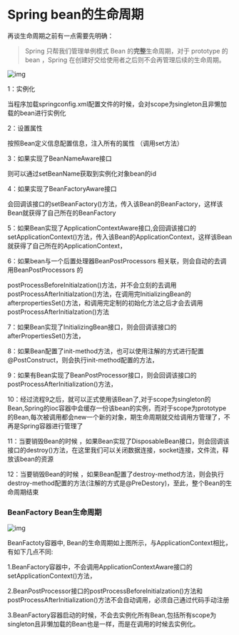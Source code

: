 # Spring bean的生命周期

再谈生命周期之前有一点需要先明确： 

> Spring 只帮我们管理单例模式 Bean 的**完整**生命周期，对于 prototype 的 bean ，Spring 在创建好交给使用者之后则不会再管理后续的生命周期。 

![img](https://upload-images.jianshu.io/upload_images/3131012-0fdb736b21c8cc31.png?imageMogr2/auto-orient/) 

1：实例化

当程序加载springconfig.xml配置文件的时候，会对scope为singleton且非懒加载的bean进行实例化 

2：设置属性

按照Bean定义信息配置信息，注入所有的属性 （调用set方法）

3：如果实现了BeanNameAware接口

则可以通过setBeanName获取到实例化对象bean的id

4：如果实现了BeanFactoryAware接口

会回调该接口的setBeanFactory()方法，传入该Bean的BeanFactory，这样该Bean就获得了自己所在的BeanFactory 

5：如果Bean实现了ApplicationContextAware接口,会回调该接口的setApplicationContext()方法，传入该Bean的ApplicationContext，这样该Bean就获得了自己所在的ApplicationContext， 

6：如果bean与一个后置处理器BeanPostProcessors 相关联，则会自动的去调用BeanPostProcessors 的

postProcessBeforeInitialzation()方法，并不会立刻的去调用postProcessAfterInitialzation()方法，在调用完InitializingBean的afterpropertiesSet()方法，和调用完定制的初始化方法之后才会去调用postProcessAfterInitialzation()方法

7：如果Bean实现了InitializingBean接口，则会回调该接口的afterPropertiesSet()方法， 

8：如果Bean配置了init-method方法，也可以使用注解的方式进行配置@PostConstruct，则会执行init-method配置的方法， 

9：如果有Bean实现了BeanPostProcessor接口，则会回调该接口的postProcessAfterInitialization()方法， 

10：经过流程9之后，就可以正式使用该Bean了,对于scope为singleton的Bean,Spring的ioc容器中会缓存一份该bean的实例，而对于scope为prototype的Bean,每次被调用都会new一个新的对象，期生命周期就交给调用方管理了，不再是Spring容器进行管理了

11：当要销毁Bean的时候 ，如果Bean实现了DisposableBean接口，则会回调该接口的destroy()方法，在这里我们可以关闭数据连接，socket连接，文件流，释放该bean的资源

12：当要销毁Bean的时候 ，如果Bean配置了destroy-method方法，则会执行destroy-method配置的方法(注解的方式是@PreDestory)，至此，整个Bean的生命周期结束

 ### BeanFactory Bean生命周期

 ![img](https://upload-images.jianshu.io/upload_images/3131012-249748bc2b49e857.png?imageMogr2/auto-orient/) 

 BeanFactoty容器中, Bean的生命周期如上图所示，与ApplicationContext相比，有如下几点不同:

1.BeanFactory容器中，不会调用ApplicationContextAware接口的setApplicationContext()方法，

2.BeanPostProcessor接口的postProcessBeforeInitialzation()方法和postProcessAfterInitialization()方法不会自动调用，必须自己通过代码手动注册

3.BeanFactory容器启动的时候，不会去实例化所有Bean,包括所有scope为singleton且非懒加载的Bean也是一样，而是在调用的时候去实例化。